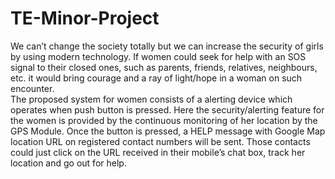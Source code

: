 # TE-Minor-Project

We can’t change the society totally but we can increase the security of girls by using modern
technology. If women could seek for help with an SOS signal to their closed ones, such as parents,
friends, relatives, neighbours, etc. it would bring courage and a ray of light/hope in a woman on such
encounter.<br> 
The proposed system for women consists of a alerting device which operates when push
button is pressed. Here the security/alerting feature for the women is provided by the continuous
monitoring of her location by the GPS Module. Once the button is pressed, a HELP message with
Google Map location URL on registered contact numbers will be sent. Those contacts could just click
on the URL received in their mobile’s chat box, track her location and go out for help.

